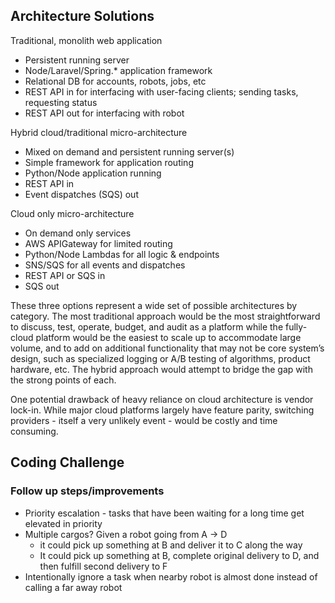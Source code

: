 ## Architecture Solutions
Traditional, monolith web application
- Persistent running server
- Node/Laravel/Spring.* application framework
- Relational DB for accounts, robots, jobs, etc
- REST API in for interfacing with user-facing clients; sending tasks, requesting status
- REST API out for interfacing with robot

Hybrid cloud/traditional micro-architecture
- Mixed on demand and persistent running server(s)
- Simple framework for application routing
- Python/Node application running
- REST API in
- Event dispatches (SQS) out

Cloud only micro-architecture 
- On demand only services
- AWS APIGateway for limited routing
- Python/Node Lambdas for all logic & endpoints
- SNS/SQS for all events and dispatches
- REST API or SQS in
- SQS out

These three options represent a wide set of possible architectures by category. The most traditional approach would be the most straightforward to discuss, test, operate, budget, and audit as a platform while the fully-cloud platform would be the easiest to scale up to accommodate large volume, and to add on additional functionality that may not be core system’s design, such as specialized logging or A/B testing of algorithms, product hardware, etc. The hybrid approach would attempt to bridge the gap with the strong points of each. 

One potential drawback of heavy reliance on cloud architecture is vendor lock-in. While major cloud platforms largely have feature parity, switching providers - itself a very unlikely event - would be costly and time consuming.

## Coding Challenge

### Follow up steps/improvements
- Priority escalation  - tasks that have been waiting for a long time get elevated in priority
- Multiple cargos? Given a robot going from A -> D
  - it could pick up something at B and deliver it to C along the way
  - It could pick up something at B, complete original delivery to D, and then fulfill second delivery to F
- Intentionally ignore a task when nearby robot is almost done instead of calling a far away robot 
